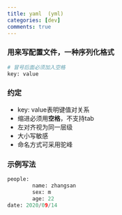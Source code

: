 ```yaml
---
title: yaml  (yml)
categories: [dev]
comments: true
---
```

### 用来写配置文件，一种序列化格式


```python
# 冒号后面必须加入空格
key: value

```

 ### 约定
 

 - key: value表明键值对关系
 - 缩进必须用**空格**，不支持tab
 - 左对齐视为同一层级
 - 大小写敏感
 - 命名方式可采用驼峰
   
  ### 示例写法
  

``` python
people: 
        name: zhangsan
		sex: m
		age: 22
date: 2020/09/14
```

